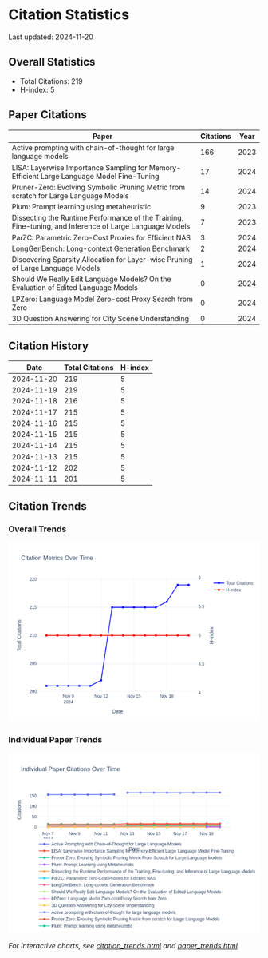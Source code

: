 # Citation Statistics

Last updated: 2024-11-20

## Overall Statistics
- Total Citations: 219
- H-index: 5

## Paper Citations

| Paper | Citations | Year |
| ----- | --------- | ---- |
| Active prompting with chain-of-thought for large language models | 166 | 2023 |
| LISA: Layerwise Importance Sampling for Memory-Efficient Large Language Model Fine-Tuning | 17 | 2024 |
| Pruner-Zero: Evolving Symbolic Pruning Metric from scratch for Large Language Models | 14 | 2024 |
| Plum: Prompt learning using metaheuristic | 9 | 2023 |
| Dissecting the Runtime Performance of the Training, Fine-tuning, and Inference of Large Language Models | 7 | 2023 |
| ParZC: Parametric Zero-Cost Proxies for Efficient NAS | 3 | 2024 |
| LongGenBench: Long-context Generation Benchmark | 2 | 2024 |
| Discovering Sparsity Allocation for Layer-wise Pruning of Large Language Models | 1 | 2024 |
| Should We Really Edit Language Models? On the Evaluation of Edited Language Models | 0 | 2024 |
| LPZero: Language Model Zero-cost Proxy Search from Zero | 0 | 2024 |
| 3D Question Answering for City Scene Understanding | 0 | 2024 |

## Citation History

| Date | Total Citations | H-index |
| ---- | --------------- | ------- |
| 2024-11-20 | 219 | 5 |
| 2024-11-19 | 219 | 5 |
| 2024-11-18 | 216 | 5 |
| 2024-11-17 | 215 | 5 |
| 2024-11-16 | 215 | 5 |
| 2024-11-15 | 215 | 5 |
| 2024-11-14 | 215 | 5 |
| 2024-11-13 | 215 | 5 |
| 2024-11-12 | 202 | 5 |
| 2024-11-11 | 201 | 5 |

## Citation Trends

### Overall Trends
![Citation Trends](citation_trends.png)

### Individual Paper Trends
![Paper Trends](paper_trends.png)

*For interactive charts, see [citation_trends.html](citation_trends.html) and [paper_trends.html](paper_trends.html)*